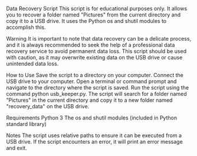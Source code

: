 Data Recovery Script
This script is for educational purposes only. It allows you to recover a folder named "Pictures" from the current directory and copy it to a USB drive. It uses the Python os and shutil modules to accomplish this.

Warning
It is important to note that data recovery can be a delicate process, and it is always recommended to seek the help of a professional data recovery service to avoid permanent data loss. This script should be used with caution, as it may overwrite existing data on the USB drive or cause unintended data loss.

How to Use
Save the script to a directory on your computer.
Connect the USB drive to your computer.
Open a terminal or command prompt and navigate to the directory where the script is saved.
Run the script using the command python usb_keeper.py.
The script will search for a folder named "Pictures" in the current directory and copy it to a new folder named "recovery_data" on the USB drive.

Requirements
Python 3
The os and shutil modules (included in Python standard library)

Notes
The script uses relative paths to ensure it can be executed from a USB drive.
If the script encounters an error, it will print an error message and exit.
